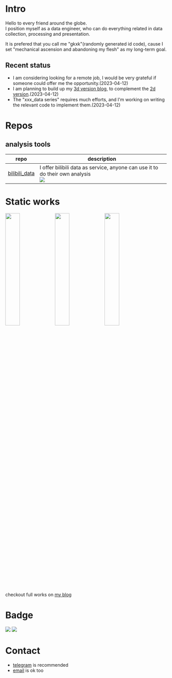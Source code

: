 # Intro
Hello to every friend around the globe.   
I position myself as a data engineer, who can do everything related in data collection, processing and presentation.

It is prefered that you call me "gkxk"(randomly generated id code), cause I set "mechanical ascension and abandoning my flesh" as my long-term goal.

## Recent status
- I am considering looking for a remote job, I would be very grateful if someone could offer me the opportunity.(2023-04-12)
- I am planning to build up my [3d version blog](https://github.com/gkxk/3d), to complement the [2d version](https://gkxk.github.io).(2023-04-12)
- The "xxx_data series" requires much efforts, and I'm working on writing the relevant code to implement them.(2023-04-12)


# Repos
## analysis tools
| repo                                                                     | description                                                                  |
| ------------------------------------------------------------------------ | ---------------------------------------------------------------------------- |
| [bilibili_data](https://github.com/gkxk/bilibili_data) | I offer bilibili data as service, anyone can use it to do their own analysis<br>![](https://img.shields.io/github/stars/gkxk/bilibili_data?style=flat-square&labelColor=343b41) |


# Static works
<img src="https://www.geckoboard.com/uploads/Sales-YTD-dashboard-example-1efebb.png" width="30%"></img> <img src="https://cloud.githubusercontent.com/assets/4307137/10105290/2a183f3a-63ae-11e5-9380-50d9f6d8afd6.png" width="30%"></img> <img src="https://www.splunk.com/content/dam/splunk-blogs/images/en_us/2021/04/dash_ga_healthcare.jpg" width="30%"></img>

checkout full works on [my blog](https://gkxk.github.io/2023/03/03/public/products/#2-2-1-analysis-results)

# Badge
[![](https://github-readme-stats.vercel.app/api?username=gkxk&count_private=true&theme=city_lights&bg_color=333333&title_color=00a4db&text_color=cccccc&border_color=cccccc)](https://github.com/gkxk)
[![](https://www.codewars.com/users/sxlgkxk/badges/large)](https://www.codewars.com/users/sxlgkxk)

# Contact
- [telegram](https://t.me/sxlgkxk) is recommended
- [email](mailto:sxlgkxk@gmail.com) is ok too


